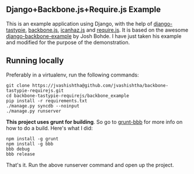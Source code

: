 Django+Backbone.js+Require.js Example
-----------------------

This is an example application using Django, with the help of [django-tastypie](https://github.com/toastdriven/django-tastypie), [backbone.js](https://github.com/documentcloud/backbone), [icanhaz.js](https://github.com/HenrikJoreteg/ICanHaz.js) and [require.js](http://requirejs.org/). It is based on the awesome [django-backbone-example](https://github.com/joshbohde/django-backbone-example) by Josh Bohde. I have just taken his example and modified for the purpose of the demonstration.


Running locally
---------------

Preferably in a virtualenv, run the following commands:

    git clone https://jvashishtha@github.com/jvashishtha/backbone-tastypie-requirejs.git
    cd backbone-tastypie-requirejs/backbone_example
    pip install -r requirements.txt
    ./manage.py syncdb --noinput
    ./manage.py runserver
    

**This project uses grunt for building**. So go to [grunt-bbb](https://github.com/backbone-boilerplate/grunt-bbb) for more info on how to do a build. Here's what I did:

    npm install -g grunt
    npm install -g bbb
    bbb debug
    bbb release
    
That's it. Run the above runserver command and open up the project.
